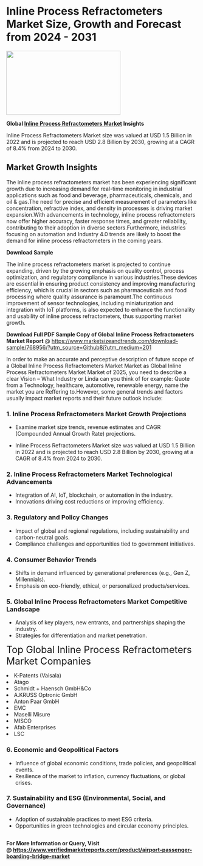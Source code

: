 <H1>Inline Process Refractometers Market Size, Growth and Forecast from 2024 - 2031</H1><img class="aligncenter size-medium wp-image-584254" src="https://thirdeyenews.in/wp-content/uploads/2024/09/Global-Market-Research-300x168.jpeg" alt="" width="300" height="168" /><p><strong>Global&nbsp;<a href="https://www.marketsizeandtrends.com/download-sample/768956/?utm_source=Github8j?utm_medium=201">Inline Process Refractometers Market</a> Insights</strong></p><p>Inline Process Refractometers Market size was valued at USD 1.5 Billion in 2022 and is projected to reach USD 2.8 Billion by 2030, growing at a CAGR of 8.4% from 2024 to 2030.</p><p><h2>Market Growth Insights</h2> <p>The inline process refractometers market has been experiencing significant growth due to increasing demand for real-time monitoring in industrial applications such as food and beverage, pharmaceuticals, chemicals, and oil & gas.The need for precise and efficient measurement of parameters like concentration, refractive index, and density in processes is driving market expansion.With advancements in technology, inline process refractometers now offer higher accuracy, faster response times, and greater reliability, contributing to their adoption in diverse sectors.Furthermore, industries focusing on automation and Industry 4.0 trends are likely to boost the demand for inline process refractometers in the coming years.</p> <p><strong>Download Sample</strong></p> <p>The inline process refractometers market is projected to continue expanding, driven by the growing emphasis on quality control, process optimization, and regulatory compliance in various industries.These devices are essential in ensuring product consistency and improving manufacturing efficiency, which is crucial in sectors such as pharmaceuticals and food processing where quality assurance is paramount.The continuous improvement of sensor technologies, including miniaturization and integration with IoT platforms, is also expected to enhance the functionality and usability of inline process refractometers, thus supporting market growth.</p> <p><span class=""><strong>Download Full PDF Sample Copy of Global Inline Process Refractometers Market Report</strong> @ <a href="https://www.marketsizeandtrends.com/download-sample/768956/?utm_source=Github8j?utm_medium=201" target="_blank">https://www.marketsizeandtrends.com/download-sample/768956/?utm_source=Github8j?utm_medium=201</a></span></p><p>In order to make an accurate and perceptive description of future scope of a Global&nbsp;Inline Process Refractometers Market Market as Global&nbsp;Inline Process Refractometers Market Market of 2025, you need to describe a clear Vision &ndash; What Industry or Linda can you think of for example: Quote from a Technology, healthcare, automotive, renewable energy, name the market you are Reffering to.However, some general trends and factors usually impact market reports and their future outlook include:</p><h3>1.&nbsp;<strong>Inline Process Refractometers Market Growth Projections</strong></h3><ul><li>Examine market size trends, revenue estimates and CAGR (Compounded Annual Growth Rate) projections.</li><li><p>Inline Process Refractometers Market size was valued at USD 1.5 Billion in 2022 and is projected to reach USD 2.8 Billion by 2030, growing at a CAGR of 8.4% from 2024 to 2030.</p></li></ul><h3>2.&nbsp;<strong>Inline Process Refractometers Market Technological Advancements</strong></h3><ul><li>Integration of AI, IoT, blockchain, or automation in the industry.</li><li>Innovations driving cost reductions or improving efficiency.</li></ul><h3>3.&nbsp;<strong>Regulatory and Policy Changes</strong></h3><ul><li>Impact of global and regional regulations, including sustainability and carbon-neutral goals.</li><li>Compliance challenges and opportunities tied to government initiatives.</li></ul><h3>4.&nbsp;<strong>Consumer Behavior Trends</strong></h3><ul><li>Shifts in demand influenced by generational preferences (e.g., Gen Z, Millennials).</li><li>Emphasis on eco-friendly, ethical, or personalized products/services.</li></ul><h3>5.&nbsp;<strong>Global Inline Process Refractometers Market Competitive Landscape</strong></h3><ul><li>Analysis of key players, new entrants, and partnerships shaping the industry.</li><li>Strategies for differentiation and market penetration.</li></ul><p data-pm-slice="1 1 []"><span style="color: inherit; font-family: inherit; font-size: 25px;">Top Global Inline Process Refractometers Market Companies</span></p><div class="" data-test-id=""><p><li>K-Patents (Vaisala)</li><li> Atago</li><li> Schmidt + Haensch GmbH&Co</li><li> A.KRUSS Optronic GmbH</li><li> Anton Paar GmbH</li><li> EMC</li><li> Maselli Misure</li><li> MISCO</li><li> Afab Enterprises</li><li> LSC</li></p></div><h3>6.&nbsp;<strong>Economic and Geopolitical Factors</strong></h3><ul><li>Influence of global economic conditions, trade policies, and geopolitical events.</li><li>Resilience of the market to inflation, currency fluctuations, or global crises.</li></ul><h3>7.&nbsp;<strong>Sustainability and ESG (Environmental, Social, and Governance)</strong></h3><ul><li>Adoption of sustainable practices to meet ESG criteria.</li><li>Opportunities in green technologies and circular economy principles.</li></ul><h2><strong style="font-size: 14px;">For More Information or Query, Visit @&nbsp;</strong><a style="background-color: #ffffff; font-size: 14px;" href="https://www.marketsizeandtrends.com/report/inline-process-refractometers-market/" target="_blank">https://www.verifiedmarketreports.com/product/airport-passenger-boarding-bridge-market</a></h2>
